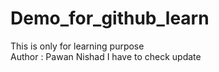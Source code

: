 # Demo_for_github_learn
This is only for learning purpose
<br>
Author : Pawan Nishad
I have to check update
